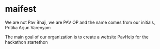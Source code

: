 # maifest

We are not Pav Bhaji, we are PAV OP and the name comes from our initials, Pritika Arjun Varenyam 


The main goal of our organization is to create a website PavHelp for the hackathon startethon 
